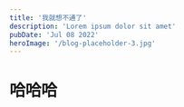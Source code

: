```yaml
---
title: '我就想不通了'
description: 'Lorem ipsum dolor sit amet'
pubDate: 'Jul 08 2022'
heroImage: '/blog-placeholder-3.jpg'
---
```


# 哈哈哈